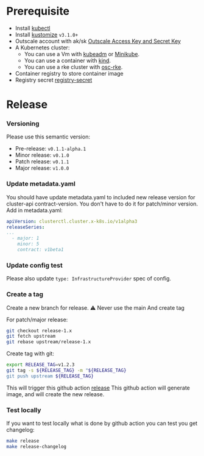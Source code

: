 
# Prerequisite 
- Install [kubectl][kubectl]
- Install [kustomize][kustomize]  `v3.1.0+`
- Outscale account with ak/sk [Outscale Access Key and Secret Key][Outscale Access Key and Secret Key]
- A Kubernetes cluster:
    - You can use a Vm with [kubeadm][kubeadm] or [Minikube][Minikube]. 
    - You can use a container with [kind][kind]. 
    - You can use a rke cluster with [osc-rke][osc-rke].
- Container registry to store container image
- Registry secret [registry-secret][registry-secret]


# Release
### Versioning
Please use this semantic version:
- Pre-release: `v0.1.1-alpha.1`
- Minor release: `v0.1.0`
- Patch release: `v0.1.1`
- Major release: `v1.0.0`

### Update metadata.yaml
You should have update metadata.yaml to included new release version for cluster-api contract-version. You don't have to do it for patch/minor version.
Add in metadata.yaml:
```yaml
apiVersion: clusterctl.cluster.x-k8s.io/v1alpha3
releaseSeries:
...
  - major: 1
    minor: 5
    contract: v1beta1
```
### Update config test
Please also update `type: InfrastructureProvider` spec of config.

### Create a tag
Create a new branch for release.
:warning: Never use the main
And create tag

For patch/major release:
```bash
git checkout release-1.x
git fetch upstream
git rebase upstream/release-1.x
```

Create tag with git:
```bash
export RELEASE_TAG=v1.2.3
git tag -s ${RELEASE_TAG} -m "${RELEASE_TAG}
git push upstream ${RELEASE_TAG}
```

This will trigger this github action [release][release]
This github action will generate image, and will create the new release.

### Test locally
If you want to test locally what is done by github action you can test you get changelog:
```bash
make release
make release-changelog
```




<!-- References -->
[kubectl]: https://kubernetes.io/docs/tasks/tools/install-kubectl/
[kustomize]: https://github.com/kubernetes-sigs/kustomize/releases
[kind]: https://github.com/kubernetes-sigs/kind#installation-and-usage
[kubeadm]: https://kubernetes.io/fr/docs/setup/production-environment/tools/kubeadm/install-kubeadm/
[Outscale Access Key and Secret Key]: https://wiki.outscale.net/display/EN/Creating+an+Access+Key
[osc-rke]: https://github.com/outscale/osc-k8s-rke-cluster
[Minikube]: https://kubernetes.io/docs/tasks/tools/install-minikube/
[cluster-api]: https://cluster-api.sigs.k8s.io/developer/providers/implementers-guide/building_running_and_testing.html
[release]: https://github.com/outscale/cluster-api-provider-outscale/blob/main/.github/workflows/release.yml 
[registry-secret]: https://kubernetes.io/fr/docs/tasks/configure-pod-container/pull-image-private-registry/

